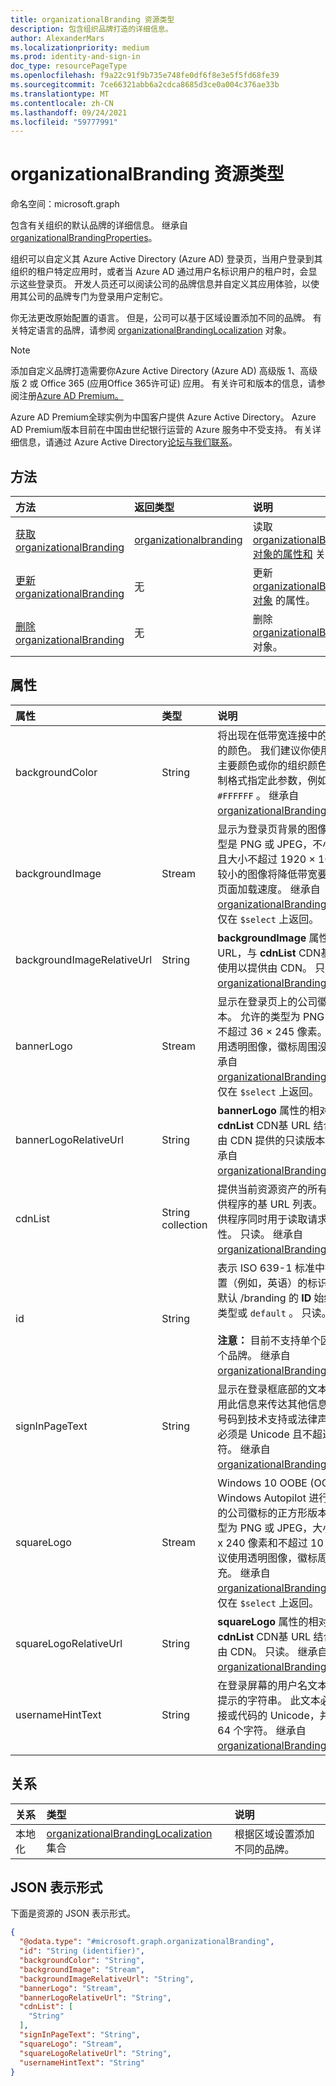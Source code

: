 ```yaml
---
title: organizationalBranding 资源类型
description: 包含组织品牌打造的详细信息。
author: AlexanderMars
ms.localizationpriority: medium
ms.prod: identity-and-sign-in
doc_type: resourcePageType
ms.openlocfilehash: f9a22c91f9b735e748fe0df6f8e3e5f5fd68fe39
ms.sourcegitcommit: 7ce66321abb6a2cdca8685d3ce0a004c376ae33b
ms.translationtype: MT
ms.contentlocale: zh-CN
ms.lasthandoff: 09/24/2021
ms.locfileid: "59777991"
---
```

# <a name="organizationalbranding-resource-type"></a>organizationalBranding 资源类型

命名空间：microsoft.graph

包含有关组织的默认品牌的详细信息。 继承自 [organizationalBrandingProperties](organizationalbrandingproperties.md)。

组织可以自定义其 Azure Active Directory (Azure AD) 登录页，当用户登录到其组织的租户特定应用时，或者当 Azure AD 通过用户名标识用户的租户时，会显示这些登录页。 开发人员还可以阅读公司的品牌信息并自定义其应用体验，以使用其公司的品牌专门为登录用户定制它。

你无法更改原始配置的语言。 但是，公司可以基于区域设置添加不同的品牌。 有关特定语言的品牌，请参阅 [organizationalBrandingLocalization](organizationalbrandingproperties.md) 对象。

>[!NOTE]
>添加自定义品牌打造需要你Azure Active Directory (Azure AD) 高级版 1、高级版 2 或 Office 365 (应用Office 365许可证) 应用。 有关许可和版本的信息，请参阅注册[Azure AD Premium。](/azure/active-directory/fundamentals/active-directory-get-started-premium)
>
>Azure AD Premium全球实例为中国客户提供 Azure Active Directory。 Azure AD Premium版本目前在中国由世纪银行运营的 Azure 服务中不受支持。 有关详细信息，请通过 Azure Active Directory[论坛与我们联系](https://feedback.azure.com/forums/169401-azure-active-directory/)。

## <a name="methods"></a>方法
|方法|返回类型|说明|
|:---|:---|:---|
| [获取 organizationalBranding](../api/organizationalbranding-get.md) | [organizationalbranding](../resources/organizationalbranding.md) | 读取 [organizationalBranding 对象的属性和](../resources/organizationalbranding.md) 关系。 |
| [更新 organizationalBranding](../api/organizationalbranding-update.md) | 无 | 更新 [organizationalBranding 对象](../resources/organizationalbranding.md) 的属性。 |
| [删除 organizationalBranding](../api/organizationalbranding-delete.md) | 无 | 删除 [organizationalBranding](../resources/organizationalbranding.md) 对象。 |

## <a name="properties"></a>属性
| 属性     | 类型        | 说明 |
|:-------------|:------------|:------------|
| backgroundColor | String | 将出现在低带宽连接中的背景图像上的颜色。 我们建议你使用横幅徽标的主要颜色或你的组织颜色。 以十六进制格式指定此参数，例如，white 为 `#FFFFFF` 。 继承自 [organizationalBrandingProperties](../resources/organizationalbrandingproperties.md)。 |
| backgroundImage | Stream | 显示为登录页背景的图像。 允许的类型是 PNG 或 JPEG，不小于 300 KB 且大小不超过 1920 × 1080 像素。 较小的图像将降低带宽要求，并加快页面加载速度。 继承自 [organizationalBrandingProperties](../resources/organizationalbrandingproperties.md)。 仅在 `$select` 上返回。 |
| backgroundImageRelativeUrl | String | **backgroundImage** 属性的相对 URL，与 **cdnList** CDN基 URL 结合使用以提供由 CDN。 只读。 继承自 [organizationalBrandingProperties](../resources/organizationalbrandingproperties.md)。 |
| bannerLogo | Stream | 显示在登录页上的公司徽标的横幅版本。 允许的类型为 PNG 或 JPEG，不超过 36 × 245 像素。 我们建议使用透明图像，徽标周围没有填充。 继承自 [organizationalBrandingProperties](../resources/organizationalbrandingproperties.md)。 仅在 `$select` 上返回。 |
| bannerLogoRelativeUrl | String | **bannerLogo** 属性的相对 URL，与 **cdnList** CDN基 URL 结合使用以提供由 CDN 提供的只读版本。 只读。 继承自 [organizationalBrandingProperties](../resources/organizationalbrandingproperties.md)。 |
| cdnList | String collection | 提供当前资源资产的所有可用CDN提供程序的基 URL 列表。 多个CDN提供程序同时用于读取请求的高可用性。 只读。 继承自 [organizationalBrandingProperties](../resources/organizationalbrandingproperties.md)。 |
| id | String | 表示 ISO 639-1 标准中指定的区域设置（例如，英语）的标识符 `en-US` 。 默认 /branding 的 **ID** 始终为 String `0` 类型或 `default` 。 只读。 <br/><br/>**注意：** 目前不支持单个区域设置的多个品牌。 继承自 [organizationalBrandingProperties](../resources/organizationalbrandingproperties.md)。 |
| signInPageText | String | 显示在登录框底部的文本。 您可以使用此信息来传达其他信息，例如电话号码到技术支持或法律声明。 此文本必须是 Unicode 且不超过 1024 个字符。 继承自 [organizationalBrandingProperties](../resources/organizationalbrandingproperties.md)。 |
| squareLogo | Stream | Windows 10 OOBE (OOBE) 且启用 Windows Autopilot 进行部署时显示的公司徽标的正方形版本。 允许的类型为 PNG 或 JPEG，大小不超过 240 x 240 像素和不超过 10 KB。 我们建议使用透明图像，徽标周围没有填充。 继承自 [organizationalBrandingProperties](../resources/organizationalbrandingproperties.md)。 仅在 `$select` 上返回。|
| squareLogoRelativeUrl | String | **squareLogo** 属性的相对 url，与 **cdnList** CDN基 URL 结合使用以提供由 CDN。 只读。 继承自 [organizationalBrandingProperties](../resources/organizationalbrandingproperties.md)。 |
| usernameHintText | String | 在登录屏幕的用户名文本框中显示为提示的字符串。 此文本必须是不带链接或代码的 Unicode，并且不能超过 64 个字符。 继承自 [organizationalBrandingProperties](../resources/organizationalbrandingproperties.md)。 |

## <a name="relationships"></a>关系
|关系|类型|说明|
|:---|:---|:---|
| 本地化 | [organizationalBrandingLocalization](../resources/organizationalbrandinglocalization.md) 集合 | 根据区域设置添加不同的品牌。 |

## <a name="json-representation"></a>JSON 表示形式
下面是资源的 JSON 表示形式。
<!-- {
  "blockType": "resource",
  "keyProperty": "id",
  "@odata.type": "microsoft.graph.organizationalBranding",
  "baseType": "microsoft.graph.organizationalBrandingProperties",
  "openType": false
}
-->
``` json
{
  "@odata.type": "#microsoft.graph.organizationalBranding",
  "id": "String (identifier)",
  "backgroundColor": "String",
  "backgroundImage": "Stream",
  "backgroundImageRelativeUrl": "String",
  "bannerLogo": "Stream",
  "bannerLogoRelativeUrl": "String",
  "cdnList": [
    "String"
  ],
  "signInPageText": "String",
  "squareLogo": "Stream",
  "squareLogoRelativeUrl": "String",
  "usernameHintText": "String"
}
```
